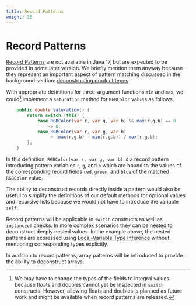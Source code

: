 ```yaml
---
title: Record Patterns
weight: 26
---
```


# Record Patterns

[Record Patterns](https://openjdk.java.net/jeps/405)
are not available in Java 17,
but are expected to be provided in some later version.
We briefly mention them anyway 
because they represent an important aspect of pattern matching
discussed in the background section:
[deconstructing product types](../../background/patterns/#deconstructing-product-types).

With appropriate definitions for three-argument functions `min` and `max`,
we could[^double] implement a `saturation` method for `RGBColor` values as follows.

[^double]: We may have to change the types of the fields to integral values 
because floats and doubles cannot yet be inspected in `switch` constructs.
However, allowing floats and doubles is planned as future work
and might be available when record patterns are released.

```java
    public double saturation() {
        return switch (this) {
            case RGBColor(var r, var g, var b) && max(r,g,b) == 0
                -> 0;
            case RGBColor(var r, var g, var b)
                -> (max(r,g,b) - min(r,g,b)) / max(r,g,b);
        };
    }
```

In this definition, `RGBColor(var r, var g, var b)` is a record pattern
introducing pattern variables `r`, `g`, and `b`
which are bound to the values of the corresponding record fields
`red`, `green`, and `blue` of the matched `RGBColor` value.

The ability to deconstruct records directly inside a pattern
would also be useful to simplify the definitions
of our default methods for optional values and recursive lists
because we would not have to introduce the variable `self`.

Record patterns will be applicable in `switch` constructs
as well as `instanceof` checks.
In more complex scenarios they can be nested
to deconstruct deeply nested values.
In the example above, 
the nested patterns are expressed using
[Local-Variable Type Inference](https://openjdk.java.net/jeps/286)
without mentioning corresponding types explicitly.

In addition to record patterns, array patterns will be introduced
to provide the ability to deconstruct arrays.
